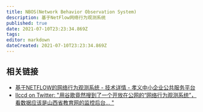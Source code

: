```yaml
---
title: NBOS(Network Behavior Observation System)
description: 基于NetFlow网络行为观测系统
published: true
date: 2021-07-10T23:23:34.869Z
tags:
editor: markdown
dateCreated: 2021-07-10T23:23:34.869Z
---
```


## 相关链接

+ [基于NETFLOW的网络行为观测系统 - 技术详情 - 孝义中小企业公共服务平台](https://web.archive.org/web/20210630152538/https://www.xyqyfw.cn/technology/show-146.html)
+ [llccd on Twitter: "用谷歌竟然搜到了一个开放在公网的“网络行为观测系统”，看数据应该是山西省教育网的监控后台… "](https://web.archive.org/web/20210630124501/https://twitter.com/gNodeB/status/1409883469992321031)
